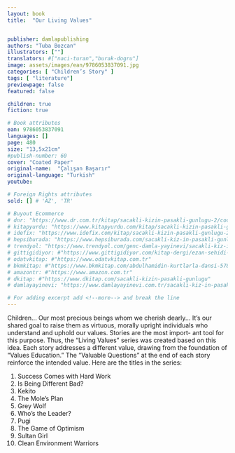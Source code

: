 ```yaml
---
layout: book
title:  "Our Living Values"


publisher: damlapublishing
authors: "Tuba Bozcan"
illustrators: [""]
translators: #["naci-turan","burak-dogru"]
image: assets/images/ean/9786053837091.jpg
categories: [ "Children’s Story" ]
tags: [ "literature"]
previewpage: false
featured: false

children: true
fiction: true

# Book attributes
ean: 9786053837091
languages: []
page: 480
size: "13,5x21cm"
#publish-number: 60
cover: "Coated Paper"
original-name:  "Çalışan Başarır"
original-language: "Turkish"
youtube:

# Foreign Rights attributes
sold: [] # 'AZ', 'TR'

# Buyout Ecommerce
# dnr: "https://www.dr.com.tr/kitap/sacakli-kizin-pasakli-gunlugu-2/cocuk-ve-genclik/genclik-10-yas/roman-oyku/urunno=0001893059001"
# kitapyurdu: "https://www.kitapyurdu.com/kitap/sacakli-kizin-pasakli-gunlugu-2-/560122.html&filter_name=Sa%C3%A7akl%C4%B1+K%C4%B1z%27%C4%B1n+Pasakl%C4%B1+G%C3%BCnl%C3%BC%C4%9F%C3%BC+2"
# idefix: "https://www.idefix.com/kitap/sacakli-kizin-pasakli-gunlugu-2/cocuk-ve-genclik/genclik-10-yas/roman-oyku/urunno=0001893059001"
# hepsiburada: "https://www.hepsiburada.com/sacakli-kiz-in-pasakli-gunlugu-2-damla-yayinevi-p-HBV000012ER86"
# trendyol: "https://www.trendyol.com/genc-damla-yayinevi/sacakli-kiz-in-pasakli-gunlugu-2-p-54825777"
# gittigidiyor: #"https://www.gittigidiyor.com/kitap-dergi/ezan-sehidi-adnan-menderes_pdp_732728793"
# odatvkitap: #"https://www.odatvkitap.com.tr"
# bkmkitap: #"https://www.bkmkitap.com/abdulhamidin-kurtlarla-dansi-578226"
# amazontr: #"https://www.amazon.com.tr"
# dkitap: #"https://www.dkitap.com/sacakli-kizin-pasakli-gunlugu"
# damlayayinevi: "https://www.damlayayinevi.com.tr/sacakli-kiz-in-pasakli-gunlugu-2-bu-iste-bi-terslik-var"

# For adding excerpt add <!--more--> and break the line
---
```

Children... Our most precious beings whom we cherish dearly... It’s
our shared goal to raise them as virtuous, morally upright individuals
who understand and uphold our values. Stories are the most import-
ant tool for this purpose. Thus, the “Living Values” series was created
based on this idea. Each story addresses a different value, drawing
from the foundation of “Values Education.” The “Valuable Questions”
at the end of each story reinforce the intended value. Here are the
titles in the series:
1. Success Comes with Hard Work
2. Is Being Different Bad?
3. Kekito
4. The Mole’s Plan
5. Grey Wolf
6. Who’s the Leader?
7. Pugi
8. The Game of Optimism
9. Sultan Girl
10. Clean Environment
Warriors
<!--more--> 

